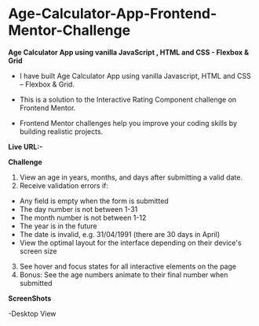 # Age-Calculator-App-Frontend-Mentor-Challenge
**Age Calculator App using vanilla JavaScript , HTML and CSS - Flexbox &amp; Grid**


- I have built Age Calculator App using vanilla Javascript, HTML and CSS – Flexbox & Grid.
* This is a solution to the Interactive Rating Component challenge on Frontend Mentor.
+ Frontend Mentor challenges help you improve your coding skills by building realistic projects.
  
**Live URL:-** 

**Challenge**
1. View an age in years, months, and days after submitting a valid date.
2. Receive validation errors if:
  - Any field is empty when the form is submitted
  - The day number is not between 1-31
  - The month number is not between 1-12
  - The year is in the future
  - The date is invalid, e.g. 31/04/1991 (there are 30 days in April)
  - View the optimal layout for the interface depending on their device's screen size
3. See hover and focus states for all interactive elements on the page
4. Bonus: See the age numbers animate to their final number when submitted

**ScreenShots**

-Desktop View
